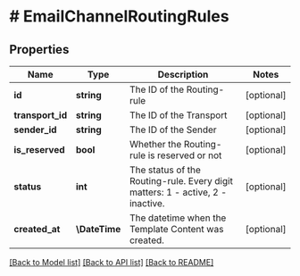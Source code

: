 # # EmailChannelRoutingRules

## Properties

Name | Type | Description | Notes
------------ | ------------- | ------------- | -------------
**id** | **string** | The ID of the Routing-rule | [optional]
**transport_id** | **string** | The ID of the Transport | [optional]
**sender_id** | **string** | The ID of the Sender | [optional]
**is_reserved** | **bool** | Whether the Routing-rule is reserved or not | [optional]
**status** | **int** | The status of the Routing-rule. Every digit matters: 1 - active, 2 - inactive. | [optional]
**created_at** | **\DateTime** | The datetime when the Template Content was created. | [optional]

[[Back to Model list]](../../README.md#models) [[Back to API list]](../../README.md#endpoints) [[Back to README]](../../README.md)
